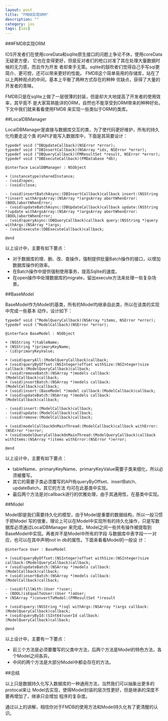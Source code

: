 ```yaml
---
layout: post
title: "FMDB实现ORM"
description: ""
category: ios
tags: [ios]
---
```


###FMDB实现ORM

IOS开发者们在使用coreData和sqlite原生接口的问题上争论不休，使用coreData无疑更方便，
它也在变得更好，但是反对者们的枪口对准了其在处理大量数据时候的无力感，而且作为开发
者却束手无策。sqlite的鼓吹者们觉得自己手写sql更简介、更可控，还可以带来更好的性能。
FMDB这个简单易用的存储库，站在了以上两种观点的中间，基本上平衡了两种方式存在的种种
优缺点，获得了大量的开发者的青睐。

FMDB只是在sqlite上做了一层很薄的封装，但是却大大地提高了开发者的使用效率，其毕竟不
是大家耳熟能详的ORM，自然也不能享受到ORM带来的种种好处。下文中我们就来看看使用FMDB
来实现一些类似于ORM的类库。

##LocalDBManager

LocalDBManager是直接与数据库交互的类，为了使代码更好维护，所有的持久化均要走这个类
的API才能写入数据库中，下面是其简要设计：

    typedef void (^DBUpdateCallback)(NSError *error);
    typedef void (^DBInsertCallback)(NSArray *ids, NSError *error);
    typedef void (^DBQueryCallback)(FMResultSet *result, NSError *error);
    typedef void (^DBExecuteCallback)(FMDatabase *db);

    @interface LocalDBManager : NSObject

    + (instancetype)sharedInstance;
    - (void)open;
    - (void)close;

    - (void)insertBatchAsync:(DBInsertCallback)callback insert:(NSString *)insert withArgsArray:(NSArray *)argsArray abortWhenError:(BOOL)abortWhenError;
    - (void)updateBatchAsync:(DBUpdateCallback)callback update:(NSString *)update withArgsArray:(NSArray *)argsArray abortWhenError:(BOOL)abortWhenError;
    - (void)queryAsync:(DBQueryCallback)callback query:(NSString *)query withArgs:(NSArray *)args;
    - (void)execute:(DBExecuteCallback)callback;

    @end
    
以上设计中，主要有如下要点：

* 对于数据库的增、删、改、查操作，强制提供批量Batch操作的接口，以增加数据库操作的效率。
* 在Batch操作中提供强制使用事务，提高Sqlite的速度。
* 在open操作中处理数据库的migrate，留出execute方法来处理一些复杂场景。

##BaseModel

BaseModel作为Model的基类，所有的Model均继承自此类，所以在该类的实现中完成一些基本
动作，设计如下：

    typedef void (^ModelQueryCallback)(NSArray *items, NSError *error);
    typedef void (^ModelCallback)(NSError *error);

    @interface BaseModel : NSObject

    + (NSString *)tableName;
    + (NSString *)primaryKeyName;
    - (id)primaryKeyValue;

    + (void)queryAll:(ModelQueryCallback)callback;
    + (void)queryByOffset:(NSInteger)offset withSize:(NSInteger)size callback:(ModelQueryCallback)callback;
    + (void)removeBatch:(NSArray *)models callback:(ModelCallback)callback;
    + (void)insertBatch:(NSArray *)models callback:(ModelCallback)callback;
    + (void)insert:(BaseModel *)model callback:(ModelCallback)callback;
    + (void)updateBatch:(NSArray *)models callback:(ModelCallback)callback;

    - (void)insert:(ModelCallback)callback;
    - (void)update:(ModelCallback)callback;
    - (void)remove:(ModelCallback)callback;
    
    + (void)modelCallbackOnMainThread:(ModelCallback)callback withError:(NSError *)error;
    + (void)modelQueryCallbackOnMainThread:(ModelQueryCallback)callback withItems:(NSArray *)items withError:(NSError *)error;
    
    @end

以上设计中，主要有如下要点：

* tableName、primaryKeyName、primaryKeyValue需要子类来细化，所以必须被覆写。
* 其它的需要子类必须覆写的API有queryByOffset、insertBatch、updateBatch，其它的方法
均可在此基类中实现。
* 最后两个方法是对callback进行的优雅处理，由于其通用性，在基类中实现。

##Model

Model即是我们需要持久化的模型，由于Model是重要的数据结构，所以一般习惯于把Model
写的很重，理论上可以在Model中实现所有的持久化操作，只是写数据库必须通过LocalDBManager
来完成，Model之间一些共有操作被提取到BaseModel中实现。再者并不是Model中所有的字段
与数据库中表字段一一对应，也可以在其中声明not in db的属性。下面来看看Model的一般设
计：

    @interface User : BaseModel
    
    + (void)queryByOffset:(NSInteger)offset withSize:(NSInteger)size callback:(ModelQueryCallback)callback;
    + (void)updateBatch:(NSArray *)models callback:(ModelCallback)callback;
    + (void)insertBatch:(NSArray *)models callback:(ModelCallback)callback;
    
    - (void)fillWith:(User *)user;
    - (BOOL)isEqualToUser:(User *)aUser;
    + (NSArray *)convertToModel:(FMResultSet *)result

    + (void)query:(NSString *)sql withArgs:(NSArray *)args callback:(ModelQueryCallback)callback;
    + (void)queryById:(SInt64)userId callback:(ModelQueryCallback)callback;
    
    @end
    
以上设计中，主要有一下要点：

* 前三个方法是必须要覆写的父类中方法，后两个方法是Model的特色方法，各个Model之间各异。
* 中间的两个方法是大部分Model中都会存在的方法。

##总结

以上只是数据持久化写入数据库的一种通用方法，当然我们可以抽象出更多的protocal来让
Model去实现，使得Model封装的层次性更好，但是继承的深度不要再增加了，继承只会增加
程序的复杂度。

通过以上的讲解，相信你对于FMDB的使用方法和Model持久化有了更清醒的认识。
    


    

    































  
  
  
  
  
  
  









  
  
  
  
  
  
  

    
    
    
    
    


    

    































  
  
  
  
  
  
  

  
  
  
  
  
  
  
  


